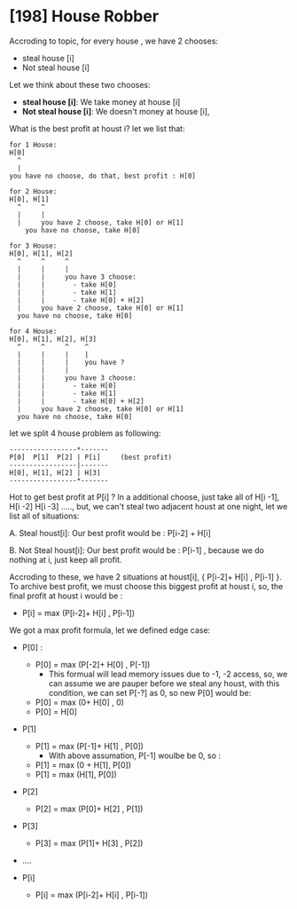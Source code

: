 [198] House Robber
=======================

Accroding to topic, for every house , we have 2 chooses:
- steal house [i]
- Not steal house [i]


Let we think about these two chooses:
- <b>steal house [i]</b>: We take money at house [i]
- <b>Not steal house [i]</b>: We doesn't money at house [i],

What is the best profit at houst i?  let we list that:

    for 1 House:
    H[0]
      ^
      |
    you have no choose, do that, best profit : H[0]

    for 2 House:
    H[0], H[1]
      ^     ^
      |     | 
      |     you have 2 choose, take H[0] or H[1]
        you have no choose, take H[0]

    for 3 House:
    H[0], H[1], H[2]
      ^     ^     ^
      |     |     |
      |     |     you have 3 choose:
      |     |       - take H[0]
      |     |       - take H[1]
      |     |       - take H[0] + H[2]   
      |     you have 2 choose, take H[0] or H[1]
      you have no choose, take H[0]

    for 4 House:
    H[0], H[1], H[2], H[3]
      ^     ^     ^    ^
      |     |     |    |
      |     |     |    you have ?
      |     |     |
      |     |     you have 3 choose:
      |     |       - take H[0]
      |     |       - take H[1]
      |     |       - take H[0] + H[2]   
      |     you have 2 choose, take H[0] or H[1]
      you have no choose, take H[0]

let we split 4 house problem as following:

    -----------------*-------
    P[0]  P[1]  P[2] | P[i]     (best profit)
    -----------------|-------
    H[0], H[1], H[2] | H[3]
    -----------------*-------

Hot to get best profit at P[i] ? In a additional choose, just take all of H[i -1], H[i -2] H[i -3] ....., but, we can't
steal two adjacent houst at one night, let we list all of situations:

  A. Steal houst[i]:
    Our best profit would be : P[i-2] + H[i]

  B. Not Steal houst[i]:
    Our best profit would be : P[i-1] , because we do nothing at i, just keep all profit.

Accroding to these, we have 2 situations at houst[i], { P[i-2]+ H[i] , P[i-1] }. To archive best profit,
we must choose this biggest profit at houst i, so, the final profit at houst i would be :
  - P[i] = max (P[i-2]+ H[i] , P[i-1])

We got a max profit formula, let we defined edge case:
  - P[0] :
    - P[0] = max (P[-2]+ H[0] , P[-1])
      - This formual will lead memory issues due to -1, -2 access, so, we can assume we are pauper before we steal any houst, with this condition, we can set P[-?] as 0, so new P[0] would be:
    - P[0] = max (0+ H[0] , 0)
    - P[0] =         H[0]

  - P[1]
    - P[1] = max (P[-1]+ H[1] , P[0])
      - With above assumation, P[-1] woulbe be 0, so :
    - P[1] = max (0 + H[1], P[0])
    - P[1] = max (H[1], P[0])

  - P[2]
    - P[2] = max (P[0]+ H[2] , P[1])

  - P[3]
    - P[3] = max (P[1]+ H[3] , P[2])

  - ....
  
  - P[i]
    - P[i] = max (P[i-2]+ H[i] , P[i-1])